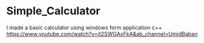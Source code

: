 # Simple_Calculator
I made a basic calculator using windows form application c++
https://www.youtube.com/watch?v=it2SWGAxFkA&ab_channel=UmidBaban
